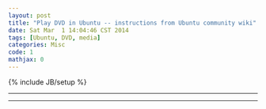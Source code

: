 ```yaml
---
layout: post
title: "Play DVD in Ubuntu -- instructions from Ubuntu community wiki"
date: Sat Mar  1 14:04:46 CST 2014
tags: [Ubuntu, DVD, media]
categories: Misc
code: 1
mathjax: 0
---
```

{% include JB/setup %}

---

---


